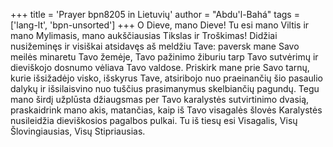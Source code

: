 +++
title = 'Prayer bpn8205 in Lietuvių'
author = "Abdu'l-Bahá"
tags = ['lang-lt', 'bpn-unsorted']
+++
O Dieve, mano Dieve! Tu esi mano Viltis ir mano Mylimasis, mano aukščiausias Tikslas ir Troškimas! Didžiai nusižeminęs ir visiškai atsidavęs aš meldžiu Tave: paversk mane Savo meilės minaretu Tavo žemėje, Tavo pažinimo žiburiu tarp Tavo sutvėrimų ir dieviškojo dosnumo vėliava Tavo valdose. 
Priskirk mane prie Savo tarnų, kurie išsižadėjo visko, išskyrus Tave, atsiribojo nuo praeinančių šio pasaulio dalykų ir išsilaisvino nuo tuščius prasimanymus skelbiančių pagundų. 
Tegu mano širdį užplūsta džiaugsmas per Tavo karalystės sutvirtinimo dvasią, praskaidrink mano akis, matančias, kaip iš Tavo visagalės šlovės Karalystės nusileidžia dieviškosios pagalbos pulkai. Tu iš tiesų esi Visagalis, Visų Šlovingiausias, Visų Stipriausias.
